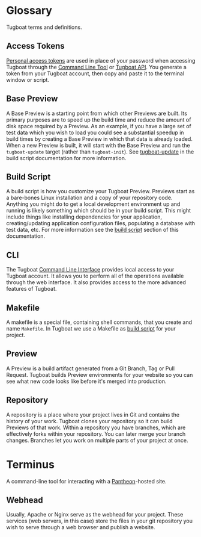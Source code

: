 # Glossary

Tugboat terms and definitions.

## Access Tokens
[Personal access tokens](/features/access-tokens/) are used in place of your password when accessing Tugboat through the [Command Line Tool](/features/cli/) or [Tugboat API](/reference/api/). You generate a token from your Tugboat account, then copy and paste it to the terminal window or script.

## Base Preview
A Base Preview is a starting point from which other Previews are built. Its primary purposes are to speed up the build time and reduce the amount of disk space required by a Preview. As an example, if you have a large set of test data which you wish to load you could see a substantial speedup in build times by creating a Base Preview in which that data is already loaded. When a new Preview is built, it will start with the Base Preview and run the `tugboat-update` target (rather than `tugboat-init`). See [tugboat-update](/build-script/index.md/#makefile) in the build script documentation for more information.

## Build Script
A build script is how you customize your Tugboat Preview. Previews start as a bare-bones Linux installation and a copy of your repository code. Anything you might do to get a local development environment up and running is likely something which should be in your build script. This might include things like installing dependencies for your application, creating/updating application configuration files, populating a database with test data, etc. For more information see the [build script](/build-script/index.md) section of this
documentation.

## CLI
The Tugboat [Command Line Interface](/features/cli/) provides local access to your Tugboat account. It allows you to perform all of the operations available through the web interface. It also provides access to the more advanced features of Tugboat.

## Makefile
A makefile is a special file, containing shell commands, that you create and name `Makefile`. In Tugboat we use a Makefile as [build script](/build-script/) for your project. 

## Preview
A Preview is a build artifact generated from a Git Branch, Tag or Pull Request. Tugboat builds Preview environments for your website so you can see what new code looks like before it's merged into production. 

## Repository
A repository is a place where your project lives in Git and contains the history of your work. Tugboat clones your repository so it can build Previews of that work. Within a repository you have branches, which are effectively forks within your repository. You can later merge your branch changes. Branches let you work on multiple parts of your project at once. 

# Terminus
A command-line tool for interacting with a [Pantheon](https://pantheon.io)-hosted site.

## Webhead
Usually, Apache or Nginx serve as the webhead for your project. These services (web servers, in this case) store the files in your git repository you wish to serve through a web browser and publish a website. 
